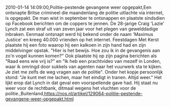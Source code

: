 2010-01-14 14:09:00,Politie-pestende gevangene weer opgepakt,Een ontsnapte Britse crimineel die maandenlang de politie uitlachte via internet, is opgepakt. De man wist in september te ontsnappen en plaatste sindsdien op Facebook berichten om de coppers te jennen. De 28-jarige Craig 'Lazie' Lynch zat een straf uit van zeven jaar voor het plegen van gewelddadige inbraken. Eenmaal ontsnapt werd hij bekend onder de naam 'Maximus Justice' en kreeg 40.000 vrienden op het internet. Feestdagen Met Kerst plaatste hij een foto waarop hij een kalkoen in zijn hand had en zijn middelvinger opstak. "Hier is het bewijs. Hoe zou ik in de gevangenis aan zo'n vogel kunnen komen?" Ook plaatste hij op zijn pagina berichten als "Raad eens wie vrij is?" en "Ik heb een prachtvideo van mezelf in Londen, waar ik omringd door sukkels van agenten naar het vuurwerk sta te kijken. Je ziet me zelfs de weg vragen aan de politie". Onder het kopje persoonlijk stond: "Je kunt met me lachen, maar het eindigt in tranen. Altijd weer." Het lijkt erop dat Lynch in dat geval een voorspellende gave had. Hij staat nu weer voor de rechtbank, ditmaal wegens het vluchten voor de politie.,Buitenland,https://nos.nl/artikel/129064-politie-pestende-gevangene-weer-opgepakt.html